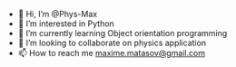 - 👋 Hi, I’m @Phys-Max
- 👀 I’m interested in Python
- 🌱 I’m currently learning Object orientation programming
- 💞️ I’m looking to collaborate on physics application
- 📫 How to reach me maxime.matasov@gmail.com
<!---
Phys-Max/Phys-Max is a ✨ special ✨ repository because its `README.md` (this file) appears on your GitHub profile.
You can click the Preview link to take a look at your changes.
--->

